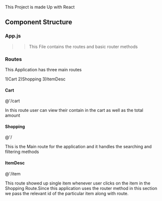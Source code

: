 This Project is made Up with React
## Component Structure

### App.js
>>This File contains the routes and basic router methods

### Routes
This Application has three main routes 

1)Cart
2)Shopping
3)ItemDesc

#### Cart 
@'/cart

In this route user can view their contain in the cart as well as the total amount

#### Shopping 
@'/

This is the Main route for the application and it handles the searching and filtering methods

#### ItemDesc
@'/item

This route showed up single item whenever user clicks on the item in the Shopping Route.Since this application uses the router method in this section we pass the relevant id of the particular item along with route.
